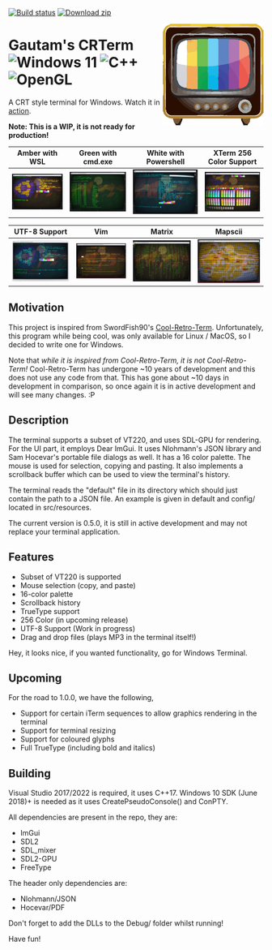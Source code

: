 [![Build status](https://ci.appveyor.com/api/projects/status/ksqojxpjtqo3k4bk?svg=true)](https://ci.appveyor.com/project/RelativisticMechanic/crterm) [![Download zip](https://custom-icon-badges.demolab.com/badge/-Download-blue?style=for-the-badge&logo=download&logoColor=white "Download zip")](https://github.com/RelativisticMechanic/CRTerm/releases/tag/0.5.0)


<img align="right" width="200" height="200" src="images/crterm-logo.png">



# Gautam's CRTerm ![Windows 11](https://img.shields.io/badge/Windows%2011-%230079d5.svg?style=for-the-badge&logo=Windows%2011&logoColor=white) ![C++](https://img.shields.io/badge/c++-%2300599C.svg?style=for-the-badge&logo=c%2B%2B&logoColor=white) ![OpenGL](https://img.shields.io/badge/OpenGL-%23FFFFFF.svg?style=for-the-badge&logo=opengl)

A CRT style terminal for Windows. Watch it in [action](https://www.youtube.com/watch?v=2HmNPndbZS4).

<b>Note: This is a WIP, it is not ready for production!</b>

| Amber with WSL          | Green with cmd.exe      | White with Powershell    | XTerm 256 Color Support    |
| ----------------------  | ----------------------- | ----------------------   | -------------------------- |
|![](images/wsl-amber.png)|![](images/cmd-green.png)| ![](images/winfetch.png) | ![](./images/256color.png) |


| UTF-8 Support | Vim                 | Matrix                  | Mapscii                 |
| ------------------   | ------------------- | ----------------------- | ----------------------- |
| ![](images/utf8.png) | ![](images/vim.png) | ![](images/cmatrix.png) | ![](images/mapscii.png) |

## Motivation

This project is inspired from SwordFish90's [Cool-Retro-Term](https://github.com/Swordfish90/cool-retro-term). Unfortunately, this program while being cool, was only available for Linux / MacOS, so I decided to write one for Windows. 

Note that <i>while it is inspired from Cool-Retro-Term, it is not Cool-Retro-Term!</i> Cool-Retro-Term has undergone ~10 years of development and this does not use any code from that. This has gone about ~10 days in development in comparison, so once again it is in active development and will see many changes. :P

## Description

The terminal supports a subset of VT220, and uses SDL-GPU for rendering. For the UI part, it employs Dear ImGui. It uses Nlohmann's JSON library and Sam Hocevar's portable file dialogs as well. It has a 16 color palette. The mouse is used for selection, copying and pasting. It also implements a scrollback buffer which can be used to view the terminal's history.

The terminal reads the "default" file in its directory which should just contain the path to a JSON file. An example is given in default and config/ located in src/resources. 

The current version is 0.5.0, it is still in active development and may not replace your terminal application.

## Features

* Subset of VT220 is supported
* Mouse selection (copy, and paste)
* 16-color palette
* Scrollback history
* TrueType support
* 256 Color (in upcoming release)
* UTF-8 Support (Work in progress)
* Drag and drop files (plays MP3 in the terminal itself!)

Hey, it looks nice, if you wanted functionality, go for Windows Terminal.

## Upcoming

For the road to 1.0.0, we have the following,

* Support for certain iTerm sequences to allow graphics rendering in the terminal
* Support for terminal resizing
* Support for coloured glyphs
* Full TrueType (including bold and italics)

## Building

Visual Studio 2017/2022 is required, it uses C++17. Windows 10 SDK (June 2018)+ is needed as it uses CreatePseudoConsole() and ConPTY. 

All dependencies are present in the repo, they are:

- ImGui
- SDL2
- SDL_mixer
- SDL2-GPU
- FreeType

The header only dependencies are:

- Nlohmann/JSON
- Hocevar/PDF

Don't forget to add the DLLs to the Debug/ folder whilst running!

Have fun!

